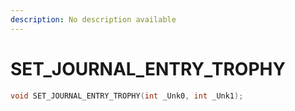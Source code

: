 ```yaml
---
description: No description available 
---
```


# SET_JOURNAL_ENTRY_TROPHY

```cpp
void SET_JOURNAL_ENTRY_TROPHY(int _Unk0, int _Unk1);
```